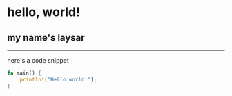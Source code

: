 # hello, world!

## my name's laysar

---

here's a code snippet

```rust
fn main() {
    println!("Hello world!");
}
```

